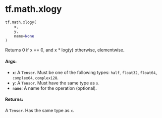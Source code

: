 <div itemscope itemtype="http://developers.google.com/ReferenceObject">
<meta itemprop="name" content="tf.math.xlogy" />
<meta itemprop="path" content="Stable" />
</div>

# tf.math.xlogy

``` python
tf.math.xlogy(
    x,
    y,
    name=None
)
```

Returns 0 if x == 0, and x * log(y) otherwise, elementwise.

#### Args:

* <b>`x`</b>: A `Tensor`. Must be one of the following types: `half`, `float32`, `float64`, `complex64`, `complex128`.
* <b>`y`</b>: A `Tensor`. Must have the same type as `x`.
* <b>`name`</b>: A name for the operation (optional).


#### Returns:

A `Tensor`. Has the same type as `x`.